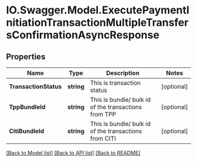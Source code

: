 # IO.Swagger.Model.ExecutePaymentInitiationTransactionMultipleTransfersConfirmationAsyncResponse
## Properties

Name | Type | Description | Notes
------------ | ------------- | ------------- | -------------
**TransactionStatus** | **string** | This is transaction status | [optional] 
**TppBundleId** | **string** | This is bundle/ bulk id of the transactions from TPP | [optional] 
**CitiBundleId** | **string** | This is bundle/ bulk id of the transactions from CITI | [optional] 

[[Back to Model list]](../README.md#documentation-for-models) [[Back to API list]](../README.md#documentation-for-api-endpoints) [[Back to README]](../README.md)

